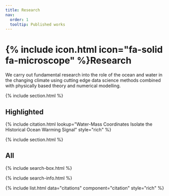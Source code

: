 ```yaml
---
title: Research
nav:
  order: 1
  tooltip: Published works
---
```


# {% include icon.html icon="fa-solid fa-microscope" %}Research

We carry out fundamental research into the role of the ocean and water in the changing climate using cutting edge data science methods combined with physically based theory and numerical modelling.

{% include section.html %}

## Highlighted

{% include citation.html lookup="Water-Mass Coordinates Isolate the Historical Ocean Warming Signal" style="rich" %}

{% include section.html %}

## All

{% include search-box.html %}

{% include search-info.html %}

{% include list.html data="citations" component="citation" style="rich" %}
